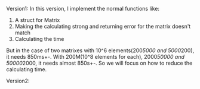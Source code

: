 Version1:
In this version, I implement the normal functions like:
1. A struct for Matrix
2. Making the calculating strong and returning error for the matrix doesn't match
3. Calculating the time

But in the case of two matrixes with 10^6 elements(200*5000 and 5000*200), it needs 850ms+-.
With 200M(10^8 elements for each), 2000*50000 and 50000*2000, it needs almost 850s+-.
So we will focus on how to reduce the calculating time.

Version2: